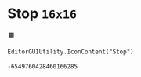 # Stop `16x16`
<img src="/img/Stop.png" width=16 height=16>

``` CSharp
EditorGUIUtility.IconContent("Stop")
```
```
-6549760428460166285
```
